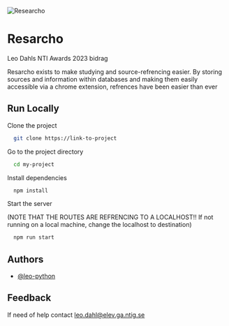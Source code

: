 ![Researcho](https://github.com/Leo-Python/Researcho-v2/assets/65565028/76574a1e-050e-401c-896f-719bb60556bc)

# Resarcho

Leo Dahls NTI Awards 2023 bidrag


Resarcho exists to make studying and source-refrencing easier. By storing sources and information within databases and making them easily accessible via a chrome extension, refrences have been easier than ever

## Run Locally

Clone the project

```bash
  git clone https://link-to-project
```

Go to the project directory

```bash
  cd my-project
```

Install dependencies

```bash
  npm install
```

Start the server

(NOTE THAT THE ROUTES ARE REFRENCING TO A LOCALHOST!! If not running on a local machine, change the localhost to destination)

```bash
  npm run start
```
## Authors

- [@leo-python](https://www.github.com/leo-python)


## Feedback

If need of help contact leo.dahl@elev.ga.ntig.se




